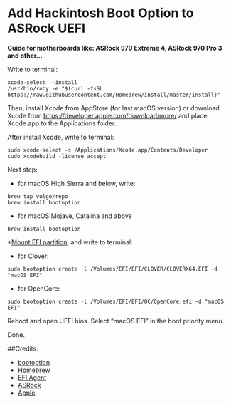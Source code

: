 # Add Hackintosh Boot Option to ASRock UEFI
**Guide for motherboards like: ASRock 970 Extreme 4, ASRock 970 Pro 3 and other...**

Write to terminal:
```
xcode-select --install
/usr/bin/ruby -e "$(curl -fsSL https://raw.githubusercontent.com/Homebrew/install/master/install)"
```

Then, install Xcode from AppStore (for last macOS version) or download Xcode from https://developer.apple.com/download/more/ and place Xcode.app to the Applications folder.

After install Xcode, write to terminal:
```
sudo xcode-select -s /Applications/Xcode.app/Contents/Developer
sudo xcodebuild -license accept
```

Next step:
* for macOS High Sierra and below, write:
```
brew tap vulgo/repo
brew install bootoption
```

* for macOS Mojave, Catalina and above
```brew tap bootoption/repo
brew install bootoption
```

*[Mount EFI partition](https://github.com/headkaze/EFI-Agent), and write to terminal:

* for Clover:
```
sudo bootoption create -l /Volumes/EFI/EFI/CLOVER/CLOVERX64.EFI -d "macOS EFI"
```

* for OpenCore: 
```
sudo bootoption create -l /Volumes/EFI/EFI/OC/OpenCore.efi -d "macOS EFI"
```

Reboot and open UEFI bios. Select “macOS EFI” in the boot priority menu.

Done.

##Credits:
* [bootoption](https://github.com/bootoption)
* [Homebrew](https://github.com/homebrew)
* [EFI Agent](https://github.com/headkaze/EFI-Agent)
* [ASRock](https://asrock.com)
* [Apple](https://apple.com)

